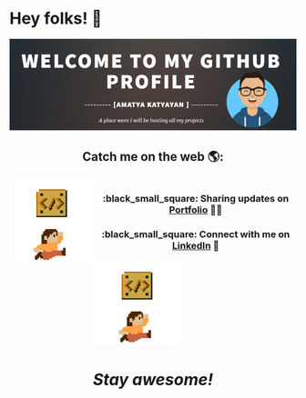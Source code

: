 # Hey folks! 👋
<img src="https://github.com/Amatya27/Amatya27/blob/master/wallpaper.PNG?raw=true">
<h2 align='center'>Catch me on the web 🌎:</h2>
<img align="left" src="https://github.com/Amatya27/Amatya27/blob/master/game.gif" width="150" height="150">
<h3 align='center'><br> :black_small_square: Sharing updates on <a href="https://amatya27.github.io/">Portfolio</a> ✍🏾</h3>
<h3 align='center'> :black_small_square: Connect with me on <a href="https://www.linkedin.com/in/amatya-katyayan/">LinkedIn</a> 💼</h3>
<img src="https://github.com/Amatya27/Amatya27/blob/master/game.gif" width="150" height="150">
<h1 align='center'><i>Stay awesome!</i></h1>

